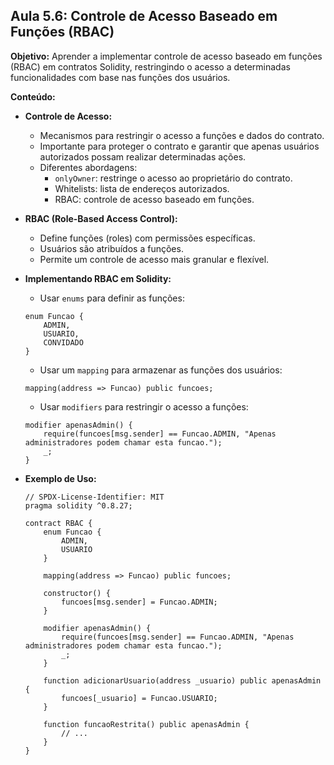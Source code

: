 ## Aula 5.6: Controle de Acesso Baseado em Funções (RBAC)

**Objetivo:** Aprender a implementar controle de acesso baseado em funções (RBAC) em contratos Solidity, restringindo o acesso a determinadas funcionalidades com base nas funções dos usuários.

**Conteúdo:**

- **Controle de Acesso:**
    - Mecanismos para restringir o acesso a funções e dados do contrato.
    - Importante para proteger o contrato e garantir que apenas usuários autorizados possam realizar determinadas ações.
    - Diferentes abordagens:
        - `onlyOwner`: restringe o acesso ao proprietário do contrato.
        - Whitelists: lista de endereços autorizados.
        - RBAC: controle de acesso baseado em funções.

- **RBAC (Role-Based Access Control):**
    - Define funções (roles) com permissões específicas.
    - Usuários são atribuídos a funções.
    - Permite um controle de acesso mais granular e flexível.

- **Implementando RBAC em Solidity:**
    - Usar `enums` para definir as funções:

    ```solidity
    enum Funcao {
        ADMIN,
        USUARIO,
        CONVIDADO
    }
    ```

    - Usar um `mapping` para armazenar as funções dos usuários:

    ```solidity
    mapping(address => Funcao) public funcoes;
    ```

    - Usar `modifiers` para restringir o acesso a funções:

    ```solidity
    modifier apenasAdmin() {
        require(funcoes[msg.sender] == Funcao.ADMIN, "Apenas administradores podem chamar esta funcao.");
        _;
    }
    ```

- **Exemplo de Uso:**

    ```solidity
    // SPDX-License-Identifier: MIT
    pragma solidity ^0.8.27;

    contract RBAC {
        enum Funcao {
            ADMIN,
            USUARIO
        }

        mapping(address => Funcao) public funcoes;

        constructor() {
            funcoes[msg.sender] = Funcao.ADMIN;
        }

        modifier apenasAdmin() {
            require(funcoes[msg.sender] == Funcao.ADMIN, "Apenas administradores podem chamar esta funcao.");
            _;
        }

        function adicionarUsuario(address _usuario) public apenasAdmin {
            funcoes[_usuario] = Funcao.USUARIO;
        }

        function funcaoRestrita() public apenasAdmin {
            // ...
        }
    }
    ```